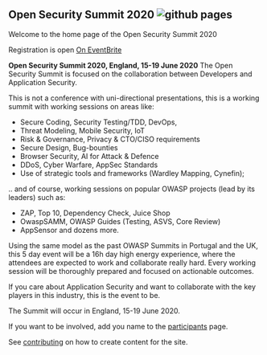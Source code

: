 ## Open Security Summit 2020 ![github pages](https://github.com/OpenSecuritySummit/oss2020/workflows/github%20pages/badge.svg)

Welcome to the home page of the Open Security Summit 2020

Registration is open [On EventBrite](https://eventbrite.co.uk/tickets-external?eid=61289312985&ref=etckt) 

**Open Security Summit 2020, England, 15-19 June 2020**
The Open Security Summit is focused on the collaboration between Developers and Application Security.

This is not a conference with uni-directional presentations, this is a working summit with working sessions on areas like:
* Secure Coding, Security Testing/TDD, DevOps,
* Threat Modeling, Mobile Security, IoT
* Risk & Governance, Privacy & CTO/CISO requirements
* Secure Design, Bug-bounties
* Browser Security, AI for Attack & Defence
* DDoS, Cyber Warfare, AppSec Standards
* Use of strategic tools and frameworks (Wardley Mapping, Cynefin); 

.. and of course, working sessions on popular OWASP projects (lead by its leaders) such as:
* ZAP, Top 10, Dependency Check, Juice Shop
* OwaspSAMM, OWASP Guides (Testing, ASVS, Core Review)
* AppSensor and dozens more.

Using the same model as the past OWASP Summits in Portugal and the UK, this 5 day event will be a 16h day high energy experience, where the attendees are expected to work and collaborate really hard. Every working session will be thoroughly prepared and focused on actionable outcomes.


If you care about Application Security and want to collaborate with the key players in this industry, this is the event to be.

The Summit will occur in England, 15-19 June 2020.

If you want to be involved, add you name to the [participants](content/participant) page.

See [contributing](CONTRIBUTING.md) on how to create content for the site.
